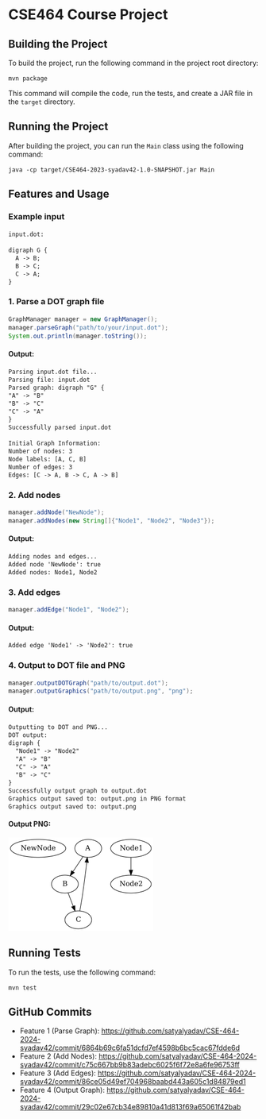 # CSE464 Course Project

## Building the Project

To build the project, run the following command in the project root directory:

```
mvn package
```

This command will compile the code, run the tests, and create a JAR file in the `target` directory.

## Running the Project

After building the project, you can run the `Main` class using the following command:

```
java -cp target/CSE464-2023-syadav42-1.0-SNAPSHOT.jar Main
```

## Features and Usage

### Example input
```
input.dot:

digraph G {
  A -> B;
  B -> C;
  C -> A;
}
```

### 1. Parse a DOT graph file

```java
GraphManager manager = new GraphManager();
manager.parseGraph("path/to/your/input.dot");
System.out.println(manager.toString());
```

#### Output:
```
Parsing input.dot file...
Parsing file: input.dot
Parsed graph: digraph "G" {
"A" -> "B"
"B" -> "C"
"C" -> "A"
}
Successfully parsed input.dot

Initial Graph Information:
Number of nodes: 3
Node labels: [A, C, B]
Number of edges: 3
Edges: [C -> A, B -> C, A -> B]
```

### 2. Add nodes

```java
manager.addNode("NewNode");
manager.addNodes(new String[]{"Node1", "Node2", "Node3"});
```

#### Output:
```
Adding nodes and edges...
Added node 'NewNode': true
Added nodes: Node1, Node2
```

### 3. Add edges

```java
manager.addEdge("Node1", "Node2");
```

#### Output:
```
Added edge 'Node1' -> 'Node2': true
```
### 4. Output to DOT file and PNG

```java
manager.outputDOTGraph("path/to/output.dot");
manager.outputGraphics("path/to/output.png", "png");
```

#### Output:
```
Outputting to DOT and PNG...
DOT output:
digraph {
  "Node1" -> "Node2"
  "A" -> "B"
  "C" -> "A"
  "B" -> "C"
}
Successfully output graph to output.dot
Graphics output saved to: output.png in PNG format
Graphics output saved to: output.png
```
#### Output PNG:
![Output Graph](image.png)


## Running Tests

To run the tests, use the following command:

```
mvn test
```

## GitHub Commits

- Feature 1 (Parse Graph): https://github.com/satyalyadav/CSE-464-2024-syadav42/commit/6864b69c6fa51dcfd7ef4598b6bc5cac67fdde6d
- Feature 2 (Add Nodes): https://github.com/satyalyadav/CSE-464-2024-syadav42/commit/c75c667bb9b83adebc6025f6f72e8a6fe96753ff
- Feature 3 (Add Edges): https://github.com/satyalyadav/CSE-464-2024-syadav42/commit/86ce05d49ef704968baabd443a605c1d84879ed1
- Feature 4 (Output Graph): https://github.com/satyalyadav/CSE-464-2024-syadav42/commit/29c02e67cb34e89810a41d813f69a65061f42bab